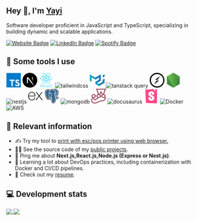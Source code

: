 <h2>Hey 👋, I'm <a href="https://yayi-portafolio.netlify.app/">Yayi</a></h2>

<p>Software developer proficient in JavaScript and TypeScript, specializing in building dynamic and scalable applications. 

<p><a href="https://yayi-portafolio.netlify.app/"><img src="https://img.shields.io/badge/yayiportafolio.netlify.app-4E69C8?style=flat-square&amp;labelColor=4E69C8&amp;logo=Firefox&amp;link=https://yayi-portafolio.netlify.app/" alt="Website Badge"></a>
<a href="https://www.linkedin.com/in/hermy-diaz-9504011a2/"><img src="https://img.shields.io/badge/-@hermydiaz-0077B5?style=flat-square&amp;labelColor=0077B5&amp;logo=LinkedIn&amp;link=https://www.linkedin.com/in/hermy-diaz-9504011a2/" alt="LinkedIn Badge"></a>
<a href="https://open.spotify.com/user/31hmn4772a32vwsksjvsrpxtvmvm"><img src="https://img.shields.io/badge/-@Yayi-1ED760?style=flat-square&amp;labelColor=fff&amp;logo=Spotify&amp;link=https://open.spotify.com/user/31hmn4772a32vwsksjvsrpxtvmvm" alt="Spotify Badge"></a></p>

<h2>🚀 Some tools I use</h2>
<p align="left">
  
<img src="https://raw.githubusercontent.com/devicons/devicon/master/icons/typescript/typescript-original.svg" alt="typescript" title="TypeScript" width="40" height="40" />
<img src="https://raw.githubusercontent.com/devicons/devicon/master/icons/nextjs/nextjs-original.svg" alt="nextjs" title="NextJS" width="40" height="40" />
<img src="https://raw.githubusercontent.com/devicons/devicon/master/icons/react/react-original-wordmark.svg" title="React and React Native" alt="react" width="40" height="40" />
<img src="https://cdn.jsdelivr.net/gh/devicons/devicon@latest/icons/tailwindcss/tailwindcss-original.svg" alt="tailwindcss" title="TailwindCSS" width="40" height="40" />
<img src="https://raw.githubusercontent.com/devicons/devicon/master/icons/materialui/materialui-original.svg" alt="materialui" title="Material-UI / MUI" width="40" height="40" />
<img src="https://miro.medium.com/v2/resize:fit:1400/1*elhu-42TzQEdsFjKDbQhhA.png" alt="tanstack query" title="Tanstack query / React Query" width="40" height="40" />
<img src="https://raw.githubusercontent.com/devicons/devicon/master/icons/socketio/socketio-original.svg"  alt="socketio" title="SocketIO" width="40" height="40" />
<img src="https://raw.githubusercontent.com/devicons/devicon/master/icons/nodejs/nodejs-original.svg" alt="nodejs" title="NodeJS" width="40" height="40" />
<img src="https://upload.wikimedia.org/wikipedia/commons/a/a8/NestJS.svg" alt="nestjs" title="NestJS" width="40" height="40" />
<img src="https://raw.githubusercontent.com/devicons/devicon/master/icons/express/express-original.svg" alt="express" title="Express" width="40" height="40" />
<img src="https://raw.githubusercontent.com/devicons/devicon/master/icons/postgresql/postgresql-original.svg" alt="postgresql" title="PostgreSQL" width="40" height="40" />
<img src="https://cdn.jsdelivr.net/gh/devicons/devicon/icons/mongodb/mongodb-original.svg" alt="mongodb" title="MongoDB" width="40" height="40"/>
<img src="https://raw.githubusercontent.com/devicons/devicon/master/icons/jest/jest-plain.svg" alt="jest" title="Jest" width="40" height="40" />
<img src="https://d33wubrfki0l68.cloudfront.net/ea8e37a6a30e9c260a8936d95c579af4a2dd3df7/6ee7e/img/docusaurus_keytar.svg" alt="docusaurus" title="Docusaurus" width="40" height="40" />
<img src="https://raw.githubusercontent.com/devicons/devicon/master/icons/storybook/storybook-original.svg" alt="storybook" title="Storybook" width="40" height="40" />
<img src="https://cdn.jsdelivr.net/gh/devicons/devicon@latest/icons/docker/docker-plain-wordmark.svg" alt="Docker" title="Docker" width="40" height="40" />
<img src="https://cdn.jsdelivr.net/gh/devicons/devicon@latest/icons/amazonwebservices/amazonwebservices-plain-wordmark.svg" alt="AWS" title="AWS" width="40" height="40" />



</p>

<h2>🌟 Relevant information</h2>
<ul>
<li>✍️ Try my tool to <a href="https://escpos-printermanager.netlify.app/">print with esc/pos printer using web browser.</a></li>
<li>👨‍💻 See the source code of my <a href="https://github.com/yayidg22?tab=repositories">public projects</a>.</li>
<li>💬 Ping me about <strong>Next.js,React.js,Node.js (Express or Nest.js)</strong>.</li>
<li>🔁 Learning a lot about DevOps practices, including containerization with Docker and CI/CD pipelines.</li>
<li>📖 Check out my <a href="https://yayi-portafolio.netlify.app/assets/Resume-6f5a7340.pdf">resume</a>.</li>
</ul>

<h2>💻 Development stats</h2>
  
<a href="https://github.com/anuraghazra/github-readme-stats">
<img align="center" height=225 src="https://github-readme-stats-sigma-five.vercel.app/api/top-langs/?username=yayidg22&hide_progress=true&theme=dark&show_icons=true" />
</a>
<a href="https://github.com/anuraghazra/convoychat">
<img align="center" height=225 src="https://github-readme-stats-sigma-five.vercel.app/api/?username=yayidg22&theme=dark&show_icons=true" />
</a>


